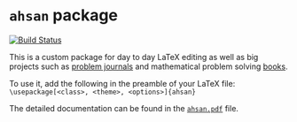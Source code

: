 # `ahsan` package

[![Build Status](https://travis-ci.org/joemccann/dillinger.svg?branch=master)](https://travis-ci.org/joemccann/dillinger)

This is a custom package for day to day LaTeX editing as well as big projects such as [problem journals](https://github.com/AnglyPascal/MO-Problem-Journal) and mathematical problem solving [books](https://www.rokomari.com/book/197166/goniter-monche?ref=fl13_p3).

To use it, add the following in the preamble of your LaTeX file:
`\usepackage[<class>, <theme>, <options>]{ahsan}`

The detailed documentation can be found in the [`ahsan.pdf`](https://github.com/AnglyPascal/sty/files/5446729/ahsan.pdf) file. 
